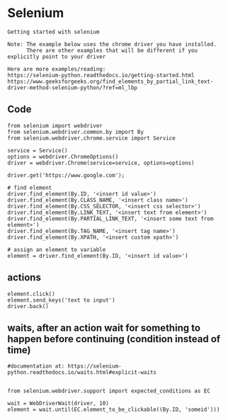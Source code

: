 # Selenium

    Getting started with selenium
    
    Note: The example below uses the chrome driver you have installed.
          There are other examples that will be different if you explicitly point to your driver
    
    Here are more examples/reading:
    https://selenium-python.readthedocs.io/getting-started.html
    https://www.geeksforgeeks.org/find_elements_by_partial_link_text-driver-method-selenium-python/?ref=ml_lbp
    
## Code

    from selenium import webdriver
    from selenium.webdriver.common.by import By
    from selenium.webdriver.chrome.service import Service
    
    service = Service()
    options = webdriver.ChromeOptions()
    driver = webdriver.Chrome(service=service, options=options)

    driver.get('https://www.google.com');
    
    # find element
    driver.find_element(By.ID, '<insert id value>')
    driver.find_element(By.CLASS_NAME, '<insert class name>')
    driver.find_element(By.CSS_SELECTOR, '<insert css selector>')
    driver.find_element(By.LINK_TEXT, '<insert text from element>')
    driver.find_element(By.PARTIAL_LINK_TEXT, '<insert some text from element>')
    driver.find_element(By.TAG_NAME, '<insert tag name>')
    driver.find_element(By.XPATH, '<insert custom xpath>')
    
    # assign an element to variable
    element = driver.find_element(By.ID, '<insert id value>')
    
## actions

    element.click()
    element.send_keys('text to input')
    driver.back()
    
## waits, after an action wait for something to happen before continuing (condition instead of time)

    #documentation at: https://selenium-python.readthedocs.io/waits.html#explicit-waits


    from selenium.webdriver.support import expected_conditions as EC
    
    wait = WebDriverWait(driver, 10)
    element = wait.until(EC.element_to_be_clickable((By.ID, 'someid')))